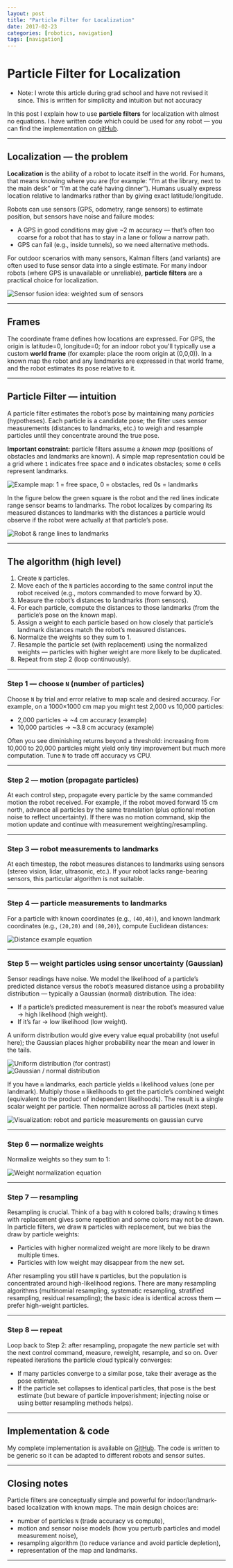 ```yaml
---
layout: post
title: "Particle Filter for Localization"
date: 2017-02-23
categories: [robotics, navigation]
tags: [navigation]
---
```


# Particle Filter for Localization

* Note: I wrote this article during grad school and have not revised it since. This is written for simplicity and intuition but not accuracy

In this post I explain how to use **particle filters** for localization with almost no equations. I have written code which could be used for any robot — you can find the implementation on [gitHub](https://github.com/shlok-agarwal/particle_filter). 

---

## Localization — the problem

**Localization** is the ability of a robot to locate itself in the world. For humans, that means knowing where you are (for example: “I’m at the library, next to the main desk” or “I’m at the café having dinner”). Humans usually express location relative to landmarks rather than by giving exact latitude/longitude.

Robots can use sensors (GPS, odometry, range sensors) to estimate position, but sensors have noise and failure modes:

- A GPS in good conditions may give ~2 m accuracy — that’s often too coarse for a robot that has to stay in a lane or follow a narrow path.  
- GPS can fail (e.g., inside tunnels), so we need alternative methods.  

For outdoor scenarios with many sensors, Kalman filters (and variants) are often used to fuse sensor data into a single estimate. For many indoor robots (where GPS is unavailable or unreliable), **particle filters** are a practical choice for localization.

![Sensor fusion idea: weighted sum of sensors](/assets/images/eq1.png)

---

## Frames

The coordinate frame defines how locations are expressed. For GPS, the origin is latitude=0, longitude=0; for an indoor robot you'll typically use a custom **world frame** (for example: place the room origin at (0,0,0)). In a known map the robot and any landmarks are expressed in that world frame, and the robot estimates its pose relative to it.

---

## Particle Filter — intuition

A particle filter estimates the robot’s pose by maintaining many *particles* (hypotheses). Each particle is a candidate pose; the filter uses sensor measurements (distances to landmarks, etc.) to weigh and resample particles until they concentrate around the true pose.

**Important constraint:** particle filters assume a *known map* (positions of obstacles and landmarks are known). A simple map representation could be a grid where `1` indicates free space and `0` indicates obstacles; some `0` cells represent landmarks.

![Example map: 1 = free space, 0 = obstacles, red 0s = landmarks](/assets/images/map.png)

In the figure below the green square is the robot and the red lines indicate range sensor beams to landmarks. The robot localizes by comparing its measured distances to landmarks with the distances a particle would observe if the robot were actually at that particle’s pose.

![Robot & range lines to landmarks](/assets/images/robotinmap.png)

---

## The algorithm (high level)

1. Create `N` particles.  
2. Move each of the `N` particles according to the same control input the robot received (e.g., motors commanded to move forward by X).  
3. Measure the robot’s distances to landmarks (from sensors).  
4. For each particle, compute the distances to those landmarks (from the particle’s pose on the known map).  
5. Assign a weight to each particle based on how closely that particle’s landmark distances match the robot’s measured distances.  
6. Normalize the weights so they sum to 1.  
7. Resample the particle set (with replacement) using the normalized weights — particles with higher weight are more likely to be duplicated.  
8. Repeat from step 2 (loop continuously).

---

### Step 1 — choose `N` (number of particles)

Choose `N` by trial and error relative to map scale and desired accuracy. For example, on a 1000×1000 cm map you might test 2,000 vs 10,000 particles:

- 2,000 particles → ~4 cm accuracy (example)  
- 10,000 particles → ~3.8 cm accuracy (example)

Often you see diminishing returns beyond a threshold: increasing from 10,000 to 20,000 particles might yield only tiny improvement but much more computation. Tune `N` to trade off accuracy vs CPU.

---

### Step 2 — motion (propagate particles)

At each control step, propagate every particle by the same commanded motion the robot received. For example, if the robot moved forward 15 cm north, advance all particles by the same translation (plus optional motion noise to reflect uncertainty). If there was no motion command, skip the motion update and continue with measurement weighting/resampling.

---

### Step 3 — robot measurements to landmarks

At each timestep, the robot measures distances to landmarks using sensors (stereo vision, lidar, ultrasonic, etc.). If your robot lacks range-bearing sensors, this particular algorithm is not suitable.

---

### Step 4 — particle measurements to landmarks

For a particle with known coordinates (e.g., `(40,40)`), and known landmark coordinates (e.g., `(20,20)` and `(80,20)`), compute Euclidean distances:

![Distance example equation](/assets/images/eq2.png)

---

### Step 5 — weight particles using sensor uncertainty (Gaussian)

Sensor readings have noise. We model the likelihood of a particle’s predicted distance versus the robot’s measured distance using a probability distribution — typically a Gaussian (normal) distribution. The idea:

- If a particle’s predicted measurement is near the robot’s measured value → high likelihood (high weight).  
- If it’s far → low likelihood (low weight).

A uniform distribution would give every value equal probability (not useful here); the Gaussian places higher probability near the mean and lower in the tails.

![Uniform distribution (for contrast)](/assets/images/uniform_distribution.gif)  
![Gaussian / normal distribution](/assets/images/normal1.jpg)

If you have `m` landmarks, each particle yields `m` likelihood values (one per landmark). Multiply those `m` likelihoods to get the particle’s combined weight (equivalent to the product of independent likelihoods). The result is a single scalar weight per particle. Then normalize across all particles (next step).

![Visualization: robot and particle measurements on gaussian curve](/assets/images/normal2.jpg)

---

### Step 6 — normalize weights

Normalize weights so they sum to 1:

![Weight normalization equation](/assets/images/eq3.png)

---

### Step 7 — resampling

Resampling is crucial. Think of a bag with `N` colored balls; drawing `N` times with replacement gives some repetition and some colors may not be drawn. In particle filters, we draw `N` particles with replacement, but we bias the draw by particle weights:

- Particles with higher normalized weight are more likely to be drawn multiple times.  
- Particles with low weight may disappear from the new set.

After resampling you still have `N` particles, but the population is concentrated around high-likelihood regions. There are many resampling algorithms (multinomial resampling, systematic resampling, stratified resampling, residual resampling); the basic idea is identical across them — prefer high-weight particles.

---

### Step 8 — repeat

Loop back to Step 2: after resampling, propagate the new particle set with the next control command, measure, reweight, resample, and so on. Over repeated iterations the particle cloud typically converges:

- If many particles converge to a similar pose, take their average as the pose estimate.  
- If the particle set collapses to identical particles, that pose is the best estimate (but beware of particle impoverishment; injecting noise or using better resampling methods helps).

---

## Implementation & code

My complete implementation is available on [GitHub](https://github.com/shlok-agarwal/particle_filter). The code is written to be generic so it can be adapted to different robots and sensor suites.

---

## Closing notes

Particle filters are conceptually simple and powerful for indoor/landmark-based localization with known maps. The main design choices are:

- number of particles `N` (trade accuracy vs compute),  
- motion and sensor noise models (how you perturb particles and model measurement noise),  
- resampling algorithm (to reduce variance and avoid particle depletion),  
- representation of the map and landmarks.

---

